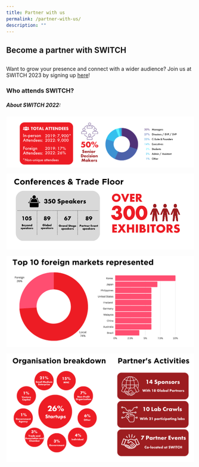```yaml
---
title: Partner with us
permalink: /partner-with-us/
description: ""
---
```

## Become a partner with SWITCH
## 
Want to grow your presence and connect with a wider audience? Join us at SWITCH 2023 by signing up [here](https://forms.monday.com/forms/4ae0e80795707021ca480047c3a90d66?r=use1)!

### Who attends SWITCH?
##### About SWITCH 2022:
![](/images/2023/2023%20website%20(2022%20stats)%20visitor%20demographics.png)

![](/images/2023/2023%20website%20(2022%20stats)%20conferences%20&%20trade%20floor.png)

![](/images/2023/2023%20website%20(2022%20stats)%20foreign%20markets.png)

![](/images/2023/2023%20website%20(2022%20stats)%20org%20breakdown%20&%20partners.png)